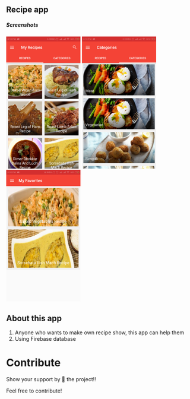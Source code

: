## Recipe app

##### Screenshots

<p float="left">
  <img src="screenshots/one.png" width="200">
  <img src="screenshots/two.png" width="200">
  <img src="screenshots/three.png" width="200">
</p>

## About this app
1. Anyone who wants to make own recipe show, this app can help them
2. Using Firebase database

# Contribute
Show your support by 🌟 the project!!

Feel free to contribute!
